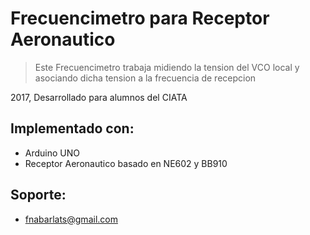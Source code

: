 Frecuencimetro para Receptor Aeronautico
========================================

>Este Frecuencimetro trabaja midiendo la
>tension del VCO local y asociando dicha
>tension a la frecuencia de recepcion

2017, Desarrollado para alumnos del CIATA

Implementado con:
------------------
+ Arduino UNO
+ Receptor Aeronautico basado en NE602 y BB910

Soporte:
--------
+ <fnabarlats@gmail.com>
